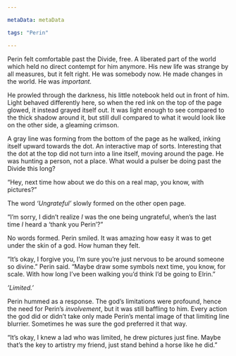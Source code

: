 ```yaml
---

metaData: metaData

tags: "Perin"

---
```


Perin felt comfortable past the Divide, free. A liberated part of the world which held no direct contempt for him anymore. His new life was strange by all measures, but it felt right. He was somebody now. He made changes in the world. He was *important.*

He prowled through the darkness, his little notebook held out in front of him. Light behaved differently here, so when the red ink on the top of the page glowed, it instead grayed itself out. It was light enough to see compared to the thick shadow around it, but still dull compared to what it would look like on the other side, a gleaming crimson. 

A gray line was forming from the bottom of the page as he walked, inking itself upward towards the dot. An interactive map of sorts. Interesting that the dot at the top did not turn into a line itself, moving around the page. He was hunting a person, not a place. What would a pulser be doing past the Divide this long?

“Hey, next time how about we do this on a real map, you know, with pictures?”

The word *‘Ungrateful’* slowly formed on the other open page. 

“I’m sorry, I didn’t realize *I* was the one being ungrateful, when’s the last time *I* heard a ‘thank you Perin’?”

No words formed. Perin smiled. It was amazing how easy it was to get under the skin of a god. How human they felt. 

“It’s okay, I forgive you, I’m sure you’re just nervous to be around someone so divine.” Perin said. “Maybe draw some symbols next time, you know, for scale. With how long I’ve been walking you’d think I’d be going to Elrin.”

*’Limited.’*

Perin hummed as a response. The god’s limitations were profound, hence the need for Perin’s *involvement*, but it was still baffling to him. Every action the god did or didn’t take only made Perin’s mental image of that limiting line blurrier. Sometimes he was sure the god preferred it that way. 

“It’s okay, I knew a lad who was limited, he drew pictures just fine. Maybe that’s the key to artistry my friend, just stand behind a horse like he did.”